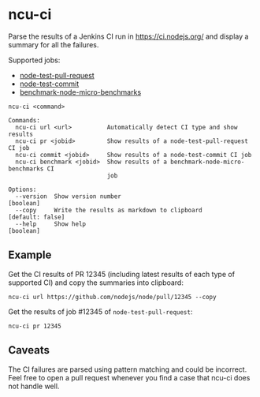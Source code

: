 # ncu-ci

Parse the results of a Jenkins CI run in https://ci.nodejs.org/ and display
a summary for all the failures.

Supported jobs:

- [node-test-pull-request](https://ci.nodejs.org/job/node-test-pull-request)
- [node-test-commit](https://ci.nodejs.org/job/node-test-commit)
- [benchmark-node-micro-benchmarks](https://ci.nodejs.org/job/benchmark-node-micro-benchmarks/)

```
ncu-ci <command>

Commands:
  ncu-ci url <url>          Automatically detect CI type and show results
  ncu-ci pr <jobid>         Show results of a node-test-pull-request CI job
  ncu-ci commit <jobid>     Show results of a node-test-commit CI job
  ncu-ci benchmark <jobid>  Show results of a benchmark-node-micro-benchmarks CI
                            job

Options:
  --version  Show version number                                       [boolean]
  --copy     Write the results as markdown to clipboard         [default: false]
  --help     Show help                                                 [boolean]
```

## Example

Get the CI results of PR 12345 (including latest results of each type of
supported CI) and copy the summaries into clipboard:

```
ncu-ci url https://github.com/nodejs/node/pull/12345 --copy
```

Get the results of job #12345 of  `node-test-pull-request`:

```
ncu-ci pr 12345
```

## Caveats

The CI failures are parsed using pattern matching and could be incorrect. Feel
free to open a pull request whenever you find a case that ncu-ci does not handle
well.
